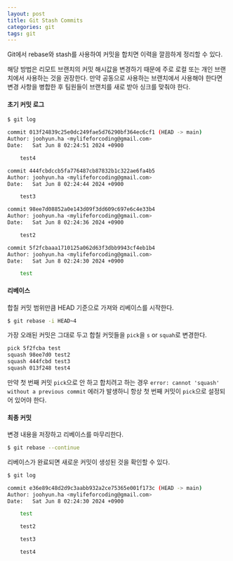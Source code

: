 ```yaml
---
layout: post
title: Git Stash Commits
categories: git
tags: git
---
```


Git에서 rebase와 stash를 사용하여 커밋을 합치면 이력을 깔끔하게 정리할 수 있다.

해당 방법은 리모트 브랜치의 커밋 해시값을 변경하기 때문에 주로 로컬 또는 개인 브랜치에서 사용하는 것을 권장한다. 만약 공동으로 사용하는 브랜치에서 사용해야 한다면 변경 사항을 병합한 후 팀원들이 브랜치를 새로 받아 싱크를 맞춰야 한다.

#### 초기 커밋 로그

```sh
$ git log

commit 013f24839c25e0dc249fae5d76290bf364ec6cf1 (HEAD -> main)
Author: joohyun.ha <mylifeforcoding@gmail.com>
Date:   Sat Jun 8 02:24:51 2024 +0900

    test4

commit 444fcbdccb5fa776487cb87832b1c322ae6fa4b5
Author: joohyun.ha <mylifeforcoding@gmail.com>
Date:   Sat Jun 8 02:24:44 2024 +0900

    test3

commit 98ee7d08852a0e143d09f3dd609c697e6c4e33b4
Author: joohyun.ha <mylifeforcoding@gmail.com>
Date:   Sat Jun 8 02:24:36 2024 +0900

    test2

commit 5f2fcbaaa1710125a062d63f3dbb9943cf4eb1b4
Author: joohyun.ha <mylifeforcoding@gmail.com>
Date:   Sat Jun 8 02:24:30 2024 +0900

    test
```

#### 리베이스

합칠 커밋 범위만큼 HEAD 기준으로 가져와 리베이스를 시작한다.

```sh
$ git rebase -i HEAD~4
```

가장 오래된 커밋은 그대로 두고 합칠 커밋들을 `pick`을 `s` or `squah`로 변경한다.

```sh
pick 5f2fcba test
squash 98ee7d0 test2
squash 444fcbd test3
squash 013f248 test4
```

만약 첫 번째 커밋 `pick`으로 안 하고 합치려고 하는 경우 `error: cannot 'squash' without a previous commit` 에러가 발생하니 항상 첫 번째 커밋이 `pick`으로 설정되어 있어야 한다.

#### 최종 커밋

변경 내용을 저장하고 리베이스를 마무리한다.

```sh
$ git rebase --continue
```

리베이스가 완료되면 새로운 커밋이 생성된 것을 확인할 수 있다.

```sh
$ git log

commit e36e89c48d2d9c3aabb932a2ce75365e001f173c (HEAD -> main)
Author: joohyun.ha <mylifeforcoding@gmail.com>
Date:   Sat Jun 8 02:24:30 2024 +0900

    test

    test2

    test3

    test4
```